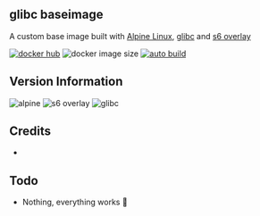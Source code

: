 [appurl]: https://alpinelinux.org
[s6overlay]: https://github.com/just-containers/s6-overlay
[glibcurl]: https://www.gnu.org/software/libc/

## glibc baseimage
A custom base image built with [Alpine Linux][appurl], [glibc][glibcurl] and [s6 overlay][s6overlay]

[![docker hub](https://img.shields.io/badge/docker_hub-link-blue?style=for-the-badge&logo=docker)](https://hub.docker.com/repository/docker/vcxpz/baseimage-glibc) ![docker image size](https://img.shields.io/docker/image-size/vcxpz/baseimage-glibc?style=for-the-badge&logo=docker) [![auto build](https://img.shields.io/badge/auto_build-weekly-blue?style=for-the-badge&logo=docker?color=d1aa67)](https://github.com/hydazz/docker-baseimage-glibc/actions?query=workflow%3A%22Cron+Update+CI%22)

## Version Information
![alpine](https://img.shields.io/badge/alpine-edge-0D597F?style=for-the-badge&logo=alpine-linux) ![s6 overlay](https://img.shields.io/badge/s6_overlay-2.1.0.2-blue?style=for-the-badge) ![glibc](https://img.shields.io/badge/glibc-2.32-blue?style=for-the-badge)

## Credits
*

## Todo
* Nothing, everything works 🙂
